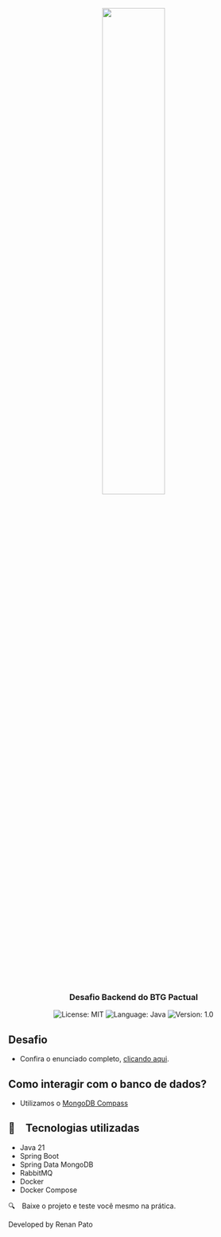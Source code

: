 <p align="center" width="100%">
    <img width="50%" src="https://github.com/buildrun-tech/buildrun-desafio-backend-btg-pactual/blob/main/images/btg-logo.jpg"> 
</p>


<h3 align="center">
  Desafio Backend do BTG Pactual
</h3>

<p align="center">

  <img alt="License: MIT" src="https://img.shields.io/badge/license-MIT-%2304D361">
  <img alt="Language: Java" src="https://img.shields.io/badge/language-java-green">
  <img alt="Version: 1.0" src="https://img.shields.io/badge/version-1.0-yellowgreen">

</p>

## Desafio
- Confira o enunciado completo, [clicando aqui](./problem.md).

## Como interagir com o banco de dados?
- Utilizamos o [MongoDB Compass](https://www.mongodb.com/products/tools/compass)


## :rocket: Tecnologias utilizadas

* Java 21
* Spring Boot
* Spring Data MongoDB
* RabbitMQ
* Docker
* Docker Compose

:mag: Baixe o projeto e teste você mesmo na prática.

Developed by Renan Pato